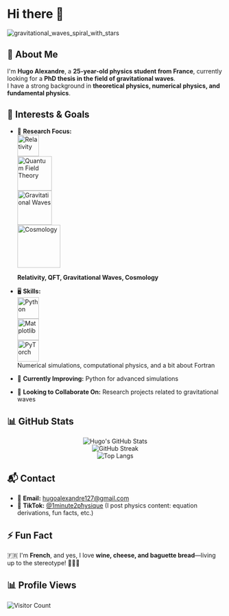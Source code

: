 # Hi there 👋  

![gravitational_waves_spiral_with_stars](https://github.com/user-attachments/assets/95de77d5-6cb4-4ec8-a56f-4cec4ca42866)

## 🚀 About Me  

I'm **Hugo Alexandre**, a **25-year-old physics student from France**, currently looking for a **PhD thesis in the field of gravitational waves**.  
I have a strong background in **theoretical physics, numerical physics, and fundamental physics**.  

## 🎯 Interests & Goals  

- 🔭 **Research Focus:**  
  <img src="https://upload.wikimedia.org/wikipedia/commons/2/22/Einstein_1921_by_F_Schmutzer_-_restoration.jpg" alt="Relativity" width="50"/>  
  <img src="https://upload.wikimedia.org/wikipedia/commons/6/6f/Feynman_Diagram_Gluon_Radiation.svg" alt="Quantum Field Theory" width="80"/>  
  <img src="https://upload.wikimedia.org/wikipedia/commons/e/eb/LIGO_Laser_Interferometer.svg" alt="Gravitational Waves" width="80"/>  
  <img src="https://upload.wikimedia.org/wikipedia/commons/4/4d/CMB_Timeline75.jpg" alt="Cosmology" width="100"/>  

  **Relativity, QFT, Gravitational Waves, Cosmology**  

- 🖥️ **Skills:**  
  <img src="https://cdn.jsdelivr.net/gh/devicons/devicon/icons/python/python-original.svg" alt="Python" width="50"/>  
  <img src="https://upload.wikimedia.org/wikipedia/commons/8/84/Matplotlib_icon.svg" alt="Matplotlib" width="50"/>  
  <img src="https://cdn.jsdelivr.net/gh/devicons/devicon/icons/pytorch/pytorch-original.svg" alt="PyTorch" width="50"/>  
  Numerical simulations, computational physics, and a bit about Fortran  

- 🌱 **Currently Improving:** Python for advanced simulations  
- 👯 **Looking to Collaborate On:** Research projects related to gravitational waves  

## 📊 GitHub Stats  

<div align="center">

![Hugo's GitHub Stats](https://github-readme-stats.vercel.app/api?username=HugoAlexandre&show_icons=true&theme=tokyonight)  
![GitHub Streak](https://streak-stats.demolab.com/?user=HugoAlexandre&theme=tokyonight)  
![Top Langs](https://github-readme-stats.vercel.app/api/top-langs/?username=HugoAlexandre&layout=compact&theme=tokyonight)  

</div>

## 📬 Contact  

- 📩 **Email:** [hugoalexandre127@gmail.com](mailto:hugoalexandre127@gmail.com)  
- 🎥 **TikTok:** [@1minute2pħysique](https://www.tiktok.com/@1minute2pħysique) (I post physics content: equation derivations, fun facts, etc.)  

## ⚡ Fun Fact  

🇫🇷 I'm **French**, and yes, I love **wine, cheese, and baguette bread**—living up to the stereotype! 🥖🍷🧀  

## 📊 Profile Views  

![Visitor Count](https://komarev.com/ghpvc/?username=HugoAlexandre&color=blue&style=flat)
